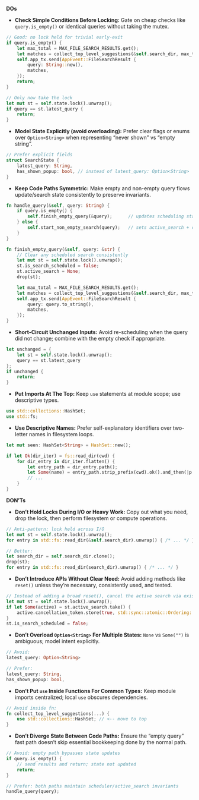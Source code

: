 **DOs**

- **Check Simple Conditions Before Locking:** Gate on cheap checks like `query.is_empty()` or identical queries without taking the mutex.
```rust
// Good: no lock held for trivial early-exit
if query.is_empty() {
    let max_total = MAX_FILE_SEARCH_RESULTS.get();
    let matches = collect_top_level_suggestions(&self.search_dir, max_total);
    self.app_tx.send(AppEvent::FileSearchResult {
        query: String::new(),
        matches,
    });
    return;
}

// Only now take the lock
let mut st = self.state.lock().unwrap();
if query == st.latest_query {
    return;
}
```

- **Model State Explicitly (avoid overloading):** Prefer clear flags or enums over `Option<String>` when representing “never shown” vs “empty string”.
```rust
// Prefer explicit fields
struct SearchState {
    latest_query: String,
    has_shown_popup: bool, // instead of latest_query: Option<String>
}
```

- **Keep Code Paths Symmetric:** Make empty and non-empty query flows update/search state consistently to preserve invariants.
```rust
fn handle_query(&self, query: String) {
    if query.is_empty() {
        self.finish_empty_query(&query);      // updates scheduling state as needed
    } else {
        self.start_non_empty_search(query);   // sets active_search + cancellation_token
    }
}

fn finish_empty_query(&self, query: &str) {
    // Clear any scheduled search consistently
    let mut st = self.state.lock().unwrap();
    st.is_search_scheduled = false;
    st.active_search = None;
    drop(st);

    let max_total = MAX_FILE_SEARCH_RESULTS.get();
    let matches = collect_top_level_suggestions(&self.search_dir, max_total);
    self.app_tx.send(AppEvent::FileSearchResult {
        query: query.to_string(),
        matches,
    });
}
```

- **Short-Circuit Unchanged Inputs:** Avoid re-scheduling when the query did not change; combine with the empty check if appropriate.
```rust
let unchanged = {
    let st = self.state.lock().unwrap();
    query == st.latest_query
};
if unchanged {
    return;
}
```

- **Put Imports At The Top:** Keep `use` statements at module scope; use descriptive types.
```rust
use std::collections::HashSet;
use std::fs;
```

- **Use Descriptive Names:** Prefer self-explanatory identifiers over two-letter names in filesystem loops.
```rust
let mut seen: HashSet<String> = HashSet::new();

if let Ok(dir_iter) = fs::read_dir(cwd) {
    for dir_entry in dir_iter.flatten() {
        let entry_path = dir_entry.path();
        let Some(name) = entry_path.strip_prefix(cwd).ok().and_then(|p| p.to_str()) else { continue };
        // ...
    }
}
```

**DON’Ts**

- **Don’t Hold Locks During I/O or Heavy Work:** Copy out what you need, drop the lock, then perform filesystem or compute operations.
```rust
// Anti-pattern: lock held across I/O
let mut st = self.state.lock().unwrap();
for entry in std::fs::read_dir(&self.search_dir).unwrap() { /* ... */ }

// Better:
let search_dir = self.search_dir.clone();
drop(st);
for entry in std::fs::read_dir(search_dir).unwrap() { /* ... */ }
```

- **Don’t Introduce APIs Without Clear Need:** Avoid adding methods like `reset()` unless they’re necessary, consistently used, and tested.
```rust
// Instead of adding a broad reset(), cancel the active search via existing state.
let mut st = self.state.lock().unwrap();
if let Some(active) = st.active_search.take() {
    active.cancellation_token.store(true, std::sync::atomic::Ordering::Relaxed);
}
st.is_search_scheduled = false;
```

- **Don’t Overload `Option<String>` For Multiple States:** `None` vs `Some("")` is ambiguous; model intent explicitly.
```rust
// Avoid:
latest_query: Option<String>

// Prefer:
latest_query: String,
has_shown_popup: bool,
```

- **Don’t Put `use` Inside Functions For Common Types:** Keep module imports centralized; local `use` obscures dependencies.
```rust
// Avoid inside fn:
fn collect_top_level_suggestions(...) {
    use std::collections::HashSet; // <-- move to top
}
```

- **Don’t Diverge State Between Code Paths:** Ensure the “empty query” fast path doesn’t skip essential bookkeeping done by the normal path.
```rust
// Avoid: empty path bypasses state updates
if query.is_empty() {
    // send results and return; state not updated
    return;
}

// Prefer: both paths maintain scheduler/active_search invariants
handle_query(query);
```
